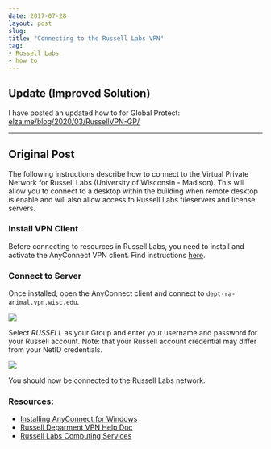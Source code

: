 ```yaml
---
date: 2017-07-28
layout: post
slug: 
title: "Connecting to the Russell Labs VPN"
tag:
- Russell Labs
- how to
---
```


## Update (Improved Solution)

I have posted an updated how to for Global Protect: [elza.me/blog/2020/03/RussellVPN-GP/](https://elza.me/blog/2020/03/RussellVPN-GP/)

---

## Original Post

The following instructions describe how to connect to the Virtual Private Network for Russell Labs (University of Wisconsin - Madison). This will allow you to connect to a desktop within the building when remote desktop is enable and will also allow access to Russell Labs fileservers and license servers.

### Install VPN Client
Before connecting to resources in Russell Labs, you need to install and activate the AnyConnect VPN client. Find instructions [here](https://kb.wisc.edu/helpdesk/27492).

### Connect to Server

Once installed, open the AnyConnect client and connect to ```dept-ra-animal.vpn.wisc.edu```.

[![](https://i.imgur.com/L3Uekqd.png)](https://i.imgur.com/L3Uekqd.png)

Select *RUSSELL* as your Group and enter your username and password for your Russell account. Note: that your Russell account credential may differ from your NetID credentials.

[![](https://i.imgur.com/iOX0wOO.png)](https://i.imgur.com/iOX0wOO.png)

You should now be connected to the Russell Labs network.

### Resources:
- [Installing AnyConnect for Windows](https://kb.wisc.edu/helpdesk/page.php?id=11997)
- [Russell Deparment VPN Help Doc](https://labs.russell.wisc.edu/hub/files/2013/10/WiscVPN_to_Dept_VPN_Win_7.pdf)
- [Russell Labs Computing Services](https://labs.russell.wisc.edu/hub/computing-services/)
